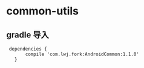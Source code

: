 # common-utils


            
## gradle 导入

     dependencies {
           compile 'com.lwj.fork:AndroidCommon:1.1.0'
       }

